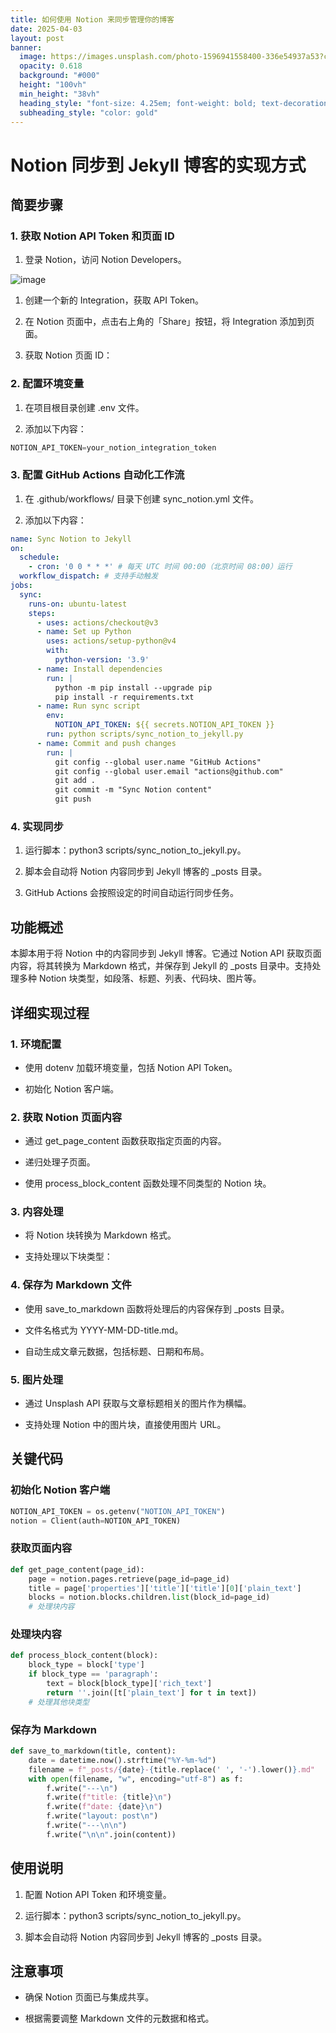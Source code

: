 ```yaml
---
title: 如何使用 Notion 来同步管理你的博客
date: 2025-04-03
layout: post
banner:
  image: https://images.unsplash.com/photo-1596941558400-336e54937a53?crop=entropy&cs=tinysrgb&fit=max&fm=jpg&ixid=M3w2OTIwMzJ8MHwxfHJhbmRvbXx8fHx8fHx8fDE3NDM3MTE3NTd8&ixlib=rb-4.0.3&q=80&w=1080
  opacity: 0.618
  background: "#000"
  height: "100vh"
  min_height: "38vh"
  heading_style: "font-size: 4.25em; font-weight: bold; text-decoration: underline"
  subheading_style: "color: gold"
---
```


# Notion 同步到 Jekyll 博客的实现方式

## 简要步骤

### 1. 获取 Notion API Token 和页面 ID

1. 登录 Notion，访问 Notion Developers。

![image](https://prod-files-secure.s3.us-west-2.amazonaws.com/a7a0cc5a-89b9-4cda-8686-1fba0ca52f40/d19c1afe-dea5-4312-9333-786b0ba83054/image.png?X-Amz-Algorithm=AWS4-HMAC-SHA256&X-Amz-Content-Sha256=UNSIGNED-PAYLOAD&X-Amz-Credential=ASIAZI2LB466SQ42VY3Q%2F20250403%2Fus-west-2%2Fs3%2Faws4_request&X-Amz-Date=20250403T202237Z&X-Amz-Expires=3600&X-Amz-Security-Token=IQoJb3JpZ2luX2VjEIz%2F%2F%2F%2F%2F%2F%2F%2F%2F%2FwEaCXVzLXdlc3QtMiJIMEYCIQDYX7XTRvcHrK5UCoqKjyisfvZiGZjnZfk%2Bq7r%2F6xP7ogIhAMvNzT64B7u1aLS7P2SV9HzD4Pf%2BkknQIUyIxjW0yIIzKogECPX%2F%2F%2F%2F%2F%2F%2F%2F%2F%2FwEQABoMNjM3NDIzMTgzODA1IgyewTsB%2FUgeNbJz11Eq3APQeRKl%2BblzJhLmCzFURrt4WxdyJKA7g3hud4Ao7uCX3HdusA%2ByjOGeTGzIvT5qkJyd2zTcVVeEI5Mz6m3kV%2BDGQKrZcFEpd0dRwQx9RpHGeV37raPhInHl2bjfyS0hl5eteq8KFpPGkEkf2b1DT6sPvHNT%2BJEm461IAgbS2BgKjZ3eEAPjP7wX5WlI3o1lSVnutX6Si%2BtbXCPKxPi82blO0pzC24GxjzkQRdG4ifRFocCj88o%2FW4HfdlXL5UxfSGjNqUyz9TEGwndvnrtvaO8JsrWor5Y7s0m8bc9rrQnk84a%2FBdMWG%2F%2Fo0oZaADg7jLVDcw2jAPzI%2F%2F7v5AB04U4IF%2FzNM%2FjYzDhau3N%2B4UUG0JzM6keKh84SPpIWqNYA4lH0WpUR6Gm0VeDTJSaZpypAnJsVybc5x4xAXQfGrKSVW2d1HI5PxoWCxWzvyC8m8TzJLd%2BzfM9WeXcKStiiRW5gYU%2FX4XqWgtrH1wsttYz%2BiV74VWiTEihfK4d7WVyBOnigYncqzhmW7kQYN4PoRbqOFYhlIi948b9o3cfDZBv%2BCNSqxCEqQMIQ09j%2FIoOsjG%2FTohsrZhBnCIMDpE%2FpsTHdr83mlrsxIizWIrU76SVjuEdZb5XKi74CwFTXvzCQ0bu%2FBjqkAdI5uCmTMQKab0PLVq9rnQr59QoFHxgeD6eVWEma5kX0bAyFugAh960oF8jkb2lF3xSO1wgqbz6vAszuMyubnrgeuWPAa5gjbqkEGNt4wY86xk54e86x7GG0GwwtePL7IaZ2Y7q3dRLPQ9YZQjtqtIPsnZ4Gu5N%2ByN9b%2BX%2BgK%2FM4SDuOg0LJKXua82aXF0SnEEtFi5QBATwvYqtGAwvEliHMslrn&X-Amz-Signature=c23cb49079f7107e04a1c63fed703faa6e82be976ea086c0719ccfacc32158b2&X-Amz-SignedHeaders=host&x-id=GetObject)

1. 创建一个新的 Integration，获取 API Token。

1. 在 Notion 页面中，点击右上角的「Share」按钮，将 Integration 添加到页面。

1. 获取 Notion 页面 ID：


### 2. 配置环境变量

1. 在项目根目录创建 .env 文件。

1. 添加以下内容：

```javascript
NOTION_API_TOKEN=your_notion_integration_token
```

### 3. 配置 GitHub Actions 自动化工作流

1. 在 .github/workflows/ 目录下创建 sync_notion.yml 文件。

1. 添加以下内容：

```yaml
name: Sync Notion to Jekyll
on:
  schedule:
    - cron: '0 0 * * *' # 每天 UTC 时间 00:00（北京时间 08:00）运行
  workflow_dispatch: # 支持手动触发
jobs:
  sync:
    runs-on: ubuntu-latest
    steps:
      - uses: actions/checkout@v3
      - name: Set up Python
        uses: actions/setup-python@v4
        with:
          python-version: '3.9'
      - name: Install dependencies
        run: |
          python -m pip install --upgrade pip
          pip install -r requirements.txt
      - name: Run sync script
        env:
          NOTION_API_TOKEN: ${{ secrets.NOTION_API_TOKEN }}
        run: python scripts/sync_notion_to_jekyll.py
      - name: Commit and push changes
        run: |
          git config --global user.name "GitHub Actions"
          git config --global user.email "actions@github.com"
          git add .
          git commit -m "Sync Notion content"
          git push
```

### 4. 实现同步

1. 运行脚本：python3 scripts/sync_notion_to_jekyll.py。

1. 脚本会自动将 Notion 内容同步到 Jekyll 博客的 _posts 目录。

1. GitHub Actions 会按照设定的时间自动运行同步任务。

## 功能概述

本脚本用于将 Notion 中的内容同步到 Jekyll 博客。它通过 Notion API 获取页面内容，将其转换为 Markdown 格式，并保存到 Jekyll 的 _posts 目录中。支持处理多种 Notion 块类型，如段落、标题、列表、代码块、图片等。

## 详细实现过程

### 1. 环境配置

- 使用 dotenv 加载环境变量，包括 Notion API Token。

- 初始化 Notion 客户端。

### 2. 获取 Notion 页面内容

- 通过 get_page_content 函数获取指定页面的内容。

- 递归处理子页面。

- 使用 process_block_content 函数处理不同类型的 Notion 块。

### 3. 内容处理

- 将 Notion 块转换为 Markdown 格式。

- 支持处理以下块类型：


### 4. 保存为 Markdown 文件

- 使用 save_to_markdown 函数将处理后的内容保存到 _posts 目录。

- 文件名格式为 YYYY-MM-DD-title.md。

- 自动生成文章元数据，包括标题、日期和布局。

### 5. 图片处理

- 通过 Unsplash API 获取与文章标题相关的图片作为横幅。

- 支持处理 Notion 中的图片块，直接使用图片 URL。

## 关键代码

### 初始化 Notion 客户端

```python
NOTION_API_TOKEN = os.getenv("NOTION_API_TOKEN")
notion = Client(auth=NOTION_API_TOKEN)
```

### 获取页面内容

```python
def get_page_content(page_id):
    page = notion.pages.retrieve(page_id=page_id)
    title = page['properties']['title']['title'][0]['plain_text']
    blocks = notion.blocks.children.list(block_id=page_id)
    # 处理块内容
```

### 处理块内容

```python
def process_block_content(block):
    block_type = block['type']
    if block_type == 'paragraph':
        text = block[block_type]['rich_text']
        return ''.join([t['plain_text'] for t in text])
    # 处理其他块类型
```

### 保存为 Markdown

```python
def save_to_markdown(title, content):
    date = datetime.now().strftime("%Y-%m-%d")
    filename = f"_posts/{date}-{title.replace(' ', '-').lower()}.md"
    with open(filename, "w", encoding="utf-8") as f:
        f.write("---\n")
        f.write(f"title: {title}\n")
        f.write(f"date: {date}\n")
        f.write("layout: post\n")
        f.write("---\n\n")
        f.write("\n\n".join(content))
```

## 使用说明

1. 配置 Notion API Token 和环境变量。

1. 运行脚本：python3 scripts/sync_notion_to_jekyll.py。

1. 脚本会自动将 Notion 内容同步到 Jekyll 博客的 _posts 目录。

## 注意事项

- 确保 Notion 页面已与集成共享。

- 根据需要调整 Markdown 文件的元数据和格式。
